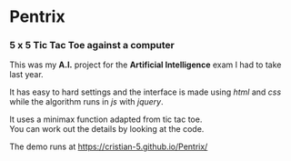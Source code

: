 
# Pentrix

### 5 x 5 Tic Tac Toe against a computer

This was my **A.I.** project for the **Artificial Intelligence** exam I had to take last year.

It has easy to hard settings and the interface is made using *html* and *css* while the algorithm runs in *js* with *jquery*.

It uses a minimax function adapted from tic tac toe.\
You can work out the details by looking at the code.

The demo runs at https://cristian-5.github.io/Pentrix/
